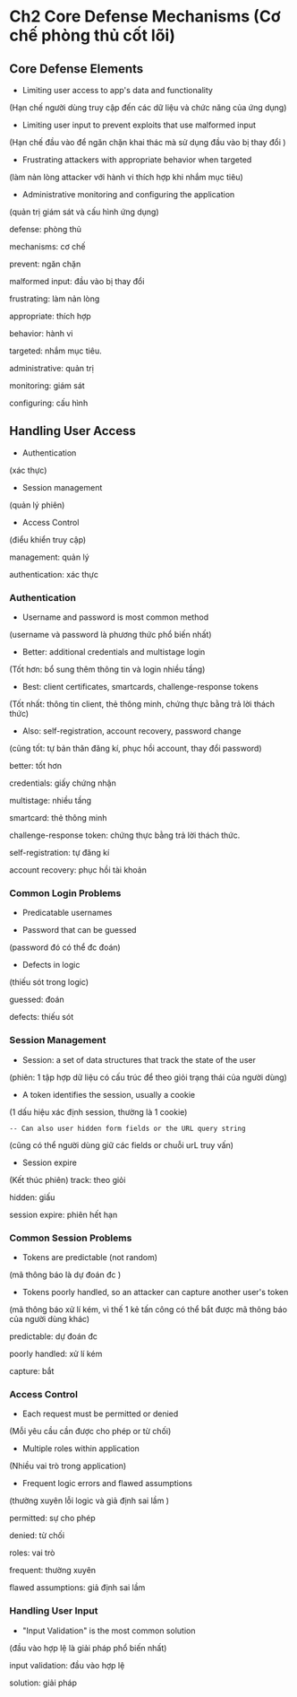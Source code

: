 # Ch2 Core Defense Mechanisms (Cơ chế phòng thủ cốt lõi)

## Core Defense Elements
+ Limiting user access to app's data and functionality

(Hạn chế người dùng truy cập đến các dữ liệu và chức năng của ứng dụng)

+ Limiting user input to prevent exploits that use malformed input

(Hạn chế đầu vào để ngăn chặn khai thác mà sử dụng đầu vào bị thay đổi )

+ Frustrating attackers with appropriate behavior when targeted

(làm nản lòng attacker với hành vi thích hợp khi nhắm mục tiêu)

+ Administrative monitoring and configuring the application

(quản trị giám sát và cấu hình ứng dụng)

defense: phòng thủ

mechanisms: cơ chế

prevent: ngăn chặn

malformed input: đầu vào bị thay đổi

frustrating: làm nản lòng

appropriate: thích hợp

behavior: hành vi

targeted: nhắm mục tiêu.

administrative: quản trị

monitoring: giám sát

configuring: cấu hình

## Handling User Access

- Authentication

(xác thực)

- Session management

(quản lý phiên)

- Access Control

(điểu khiển truy cập)

management: quản lý

authentication: xác thực

### Authentication 

- Username and password is most common method

(username và password là phương thức phổ biến nhất)

- Better: additional credentials and multistage login

(Tốt hơn: bổ sung thêm thông tin và login nhiều tầng)

- Best: client certificates, smartcards, challenge-response tokens

(Tốt nhất: thông tin client, thẻ thông minh, chứng thực bằng trả lời thách thức)

- Also: self-registration, account recovery, password change

(cũng tốt: tự bản thân đăng kí, phục hồi account, thay đổi password)

better: tốt hơn

credentials: giấy chứng nhận

multistage: nhiều tầng

smartcard: thẻ thông minh

challenge-response token: chứng thực bằng trả lời thách thức.

self-registration: tự đăng kí

account recovery: phục hồi tài khoản

### Common Login Problems 

- Predicatable usernames

- Password that can be guessed

(password đó có thể đc đoán)

- Defects in logic

(thiếu sót trong logic)

guessed: đoán

defects: thiếu sót 

### Session Management

- Session: a set of data structures that track the state of the user

(phiên: 1 tập hợp dữ liệu có cấu trúc để theo giỏi trạng thái của người dùng)

- A token identifies the session, usually a cookie

(1 dấu hiệu xác định session, thường là 1 cookie)

	-- Can also user hidden form fields or the URL query string
  
  (cũng có thể người dùng giữ các fields or chuỗi urL truy vấn)

- Session expire

(Kết thúc phiên)
track: theo giỏi

hidden: giấu

session expire: phiên hết hạn


### Common Session Problems

- Tokens are predictable (not random)

(mã thông báo là dự đoán đc )

- Tokens poorly handled, so an attacker can capture another user's token

(mã thông báo xử lí kém, vì thế 1 kẻ tấn công có thể bắt được mã thông báo của người dùng khác)

predictable: dự đoán đc

poorly handled: xử lí kém

capture: bắt

### Access Control

- Each request must be permitted or denied

(Mỗi yêu cầu cần được cho phép or từ chối)

- Multiple roles within application

(Nhiều vai trò trong application)

- Frequent logic errors and flawed assumptions

(thường xuyên lỗi logic và giả định sai lầm )

permitted: sự cho phép

denied: từ chối

roles: vai trò

frequent: thường xuyên

flawed assumptions: giả định sai lầm

### Handling User Input

- "Input Validation" is the most common solution

(đầu vào hợp lệ là giải pháp phổ biến nhất)

input validation: đầu vào hợp lệ

solution: giải pháp

